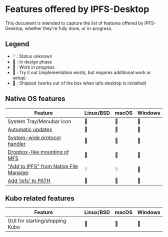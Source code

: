 # Features offered by IPFS-Desktop

This document is intended to capture the list of features offered by IPFS-Desktop, whether they're fully done, or in-progress.

## Legend
- :grey_question: : Status unknown
- 🥚 : In design phase
- 🐣 : Work in progress
- 🐥 : Try it out (implementation exists, but requires additional work or setup)
- 🐓 : Shipped (works out of the box when ipfs-desktop is installed)


## Native OS features

| Feature | Linux/BSD | macOS | Windows |
| ---- | ---- | ---- | ---- |
| System Tray/Menubar Icon | 🐓 |🐓 | 🐓 |
| [Automatic updates](https://github.com/ipfs-shipyard/ipfs-desktop/issues/668) | 🐥 | 🐓 | 🐓 |
| [System-wide protocol handler](https://github.com/ipfs-shipyard/ipfs-desktop/issues/807)  | 🥚   | 🐓   | 🐓  |
| [Dropbox-like mounting of MFS](https://github.com/ipfs-shipyard/ipfs-desktop/issues/618) | 🐣    | 🐣   | 🐣  |
| ["Add to IPFS" from Native File Manager](https://github.com/ipfs-shipyard/ipfs-desktop/issues/678)  |  :grey_question:    |  :grey_question:    | 🐓 |
| [Add 'ipfs' to PATH](https://github.com/ipfs-shipyard/ipfs-desktop/issues/727) | 🐓 | 🐓 | 🐓 |

## Kubo related features

| Feature | Linux/BSD | macOS | Windows |
| ---- | ---- | ---- | ---- |
| GUI for starting/stopping Kubo | 🐓 |🐓 | 🐓 |
